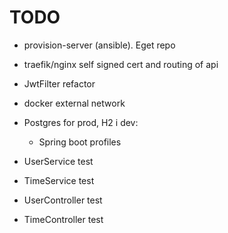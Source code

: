 # TODO

- provision-server (ansible). Eget repo

- traefik/nginx self signed cert and routing of api

- JwtFilter refactor

- docker external network

- Postgres for prod, H2 i dev:
    - Spring boot profiles

- UserService test
- TimeService test
- UserController test
- TimeController test
